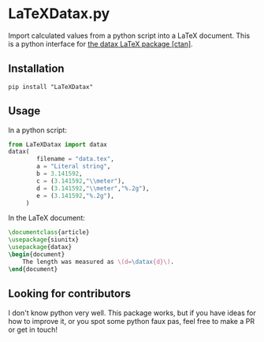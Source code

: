 # LaTeXDatax.py
Import calculated values from a python script into a LaTeX document.
This is a python interface for [the datax LaTeX package [ctan]](https://ctan.org/pkg/datax).

## Installation
```
pip install "LaTeXDatax"
```

## Usage
In a python script:
```python
from LaTeXDatax import datax
datax(
		filename = "data.tex",
		a = "Literal string",
		b = 3.141592,
		c = (3.141592,"\\meter"),
		d = (3.141592,"\\meter","%.2g"),
		e = (3.141592,"%.2g"),
     )
```

In the LaTeX document:
```tex
\documentclass{article}
\usepackage{siunitx}
\usepackage{datax}
\begin{document}
	The length was measured as \(d=\datax{d}\).
\end{document}
```

## Looking for contributors
I don't know python very well. This package works, but if you have ideas for how to improve it, or you spot some python faux pas, feel free to make a PR or get in touch!

